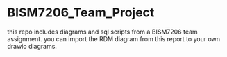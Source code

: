 # BISM7206_Team_Project
this repo includes diagrams and sql scripts from a BISM7206 team assignment.
you can import the RDM diagram from this report to your own drawio diagrams.
